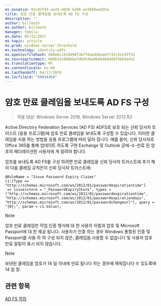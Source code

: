 ```yaml
---
ms.assetid: 03c82f43-ae2d-4038-b286-ae3858aed35a
title: 암호 만료 클레임을 보내도록 AD FS 구성
description: ''
author: billmath
ms.author: billmath
manager: femila
ms.date: 05/31/2017
ms.topic: article
ms.prod: windows-server-threshold
ms.technology: identity-adfs
ms.openlocfilehash: 080e8cc81949df3bf74ae846eee7f32c5e145f53
ms.sourcegitcommit: 0d0b32c8986ba7db9536e0b8648d4ddf9b03e452
ms.translationtype: MT
ms.contentlocale: ko-KR
ms.lasthandoff: 04/17/2019
ms.locfileid: "59834364"
---
```

# <a name="configure-ad-fs-to-send-password-expiry-claims"></a>암호 만료 클레임을 보내도록 AD FS 구성

>적용 대상: Windows Server 2016, Windows Server 2012 R2

Active Directory Federation Services (AD FS) ADFS로 보호 되는 신뢰 당사자 트러스트 (응용 프로그램)에 암호 만료 클레임을 보내도록 구성할 수 있습니다. 이러한 클레임을 사용 하는 방법을 응용 프로그램에 따라 달라 집니다. 예를 들어, 신뢰 당사자로 Office 365를 통해 업데이트 하도록 구현 Exchange 및 Outlook 곧에-수-만료 된 암호의 페더레이션된 사용자에 게 알려야 합니다.

암호를 보내도록 AD FS를 구성 하려면 만료 클레임을 신뢰 당사자 트러스트에 추가 해야 다음 클레임 규칙은이 신뢰 당사자 트러스트에:

```
@RuleName = "Issue Password Expiry Claims"
c1:[Type == "http://schemas.microsoft.com/ws/2012/01/passwordexpirationtime"]
 => issue(store = "_PasswordExpiryStore", types = ("http://schemas.microsoft.com/ws/2012/01/passwordexpirationtime", "http://schemas.microsoft.com/ws/2012/01/passwordexpirationdays", "http://schemas.microsoft.com/ws/2012/01/passwordchangeurl"), query = "{0};", param = c1.Value);
```

> [!NOTE]
> 암호 만료 클레임만 작업 인증 형식에 대 한 사용자 이름과 암호 및 Microsoft Passport에 대 한 제공 됩니다.  사용자가 인증 하는 경우 Windows 통합된 인증 및 Passport를 사용 하 여 구성 되지 않은, 클레임을 사용할 수 없습니다 및 사용자 암호 만료 알림이 표시 되지 않습니다.

> [!NOTE]
> 보낸된 클레임을 암호가 14 일 이내에 만료 됩니다 하는 경우에 채워집니다 수 있도록에 14 일 창.

## <a name="see-also"></a>관련 항목
[AD FS 작업](../../ad-fs/AD-FS-2016-Operations.md)
